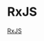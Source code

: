 <!--
 * @Author: tangdaoyong
 * @Date: 2021-06-01 17:09:34
 * @LastEditors: tangdaoyong
 * @LastEditTime: 2021-06-01 17:09:54
 * @Description: RxJS
-->
# RxJS

[RxJS](https://github.com/ReactiveX/RxJS)